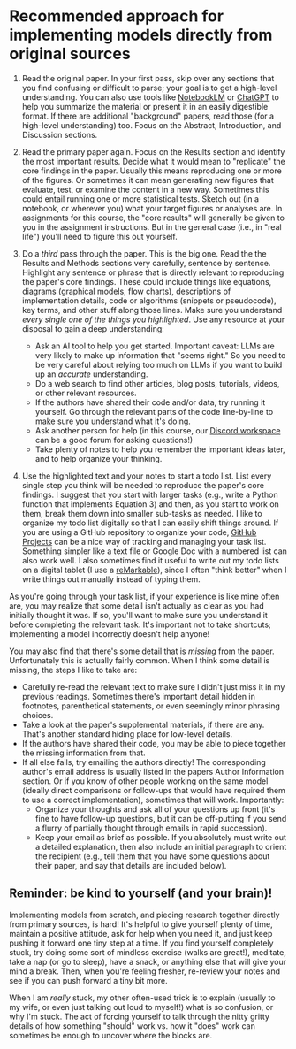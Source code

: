 # Recommended approach for implementing models directly from original sources

1. Read the original paper.  In your first pass, skip over any sections that you find confusing or difficult to parse; your goal is to get a high-level understanding.  You can also use tools like [NotebookLM](https://notebooklm.google.com/) or [ChatGPT](https://chatgpt.com/) to help you summarize the material or present it in an easily digestible format.  If there are additional "background" papers, read those (for a high-level understanding) too.  Focus on the Abstract, Introduction, and Discussion sections.
2. Read the primary paper again.  Focus on the Results section and identify the most important results.  Decide what it would mean to "replicate" the core findings in the paper.  Usually this means reproducing one or more of the figures.  Or sometimes it can mean generating new figures that evaluate, test, or examine the content in a new way.  Sometimes this could entail running one or more statistical tests.  Sketch out (in a notebook, or wherever you) what your target figures or analyses are.  In assignments for this course, the "core results" will generally be given to you in the assignment instructions.  But in the general case (i.e., in "real life") you'll need to figure this out yourself.
3. Do a *third* pass through the paper.  This is the big one.  Read the the Results and Methods sections very carefully, sentence by sentence.  Highlight any sentence or phrase that is directly relevant to reproducing the paper's core findings.  These could include things like equations, diagrams (graphical models, flow charts), descriptions of implementation details, code or algorithms (snippets or pseudocode), key terms, and other stuff along those lines.  Make sure you understand *every single one of the things you highlighted*.  Use any resource at your disposal to gain a deep understanding:

    - Ask an AI tool to help you get started.  Important caveat: LLMs are very likely to make up information that "seems right."  So you need to be very careful about relying too much on LLMs if you want to build up an *accurate* understanding.
    - Do a web search to find other articles, blog posts, tutorials, videos, or other relevant resources.
    - If the authors have shared their code and/or data, try running it yourself.  Go through the relevant parts of the code line-by-line to make sure you understand what it's doing.
    - Ask another person for help (in this course, our [Discord workspace](https://discord.gg/R6kM9bjpFj) can be a good forum for asking questions!)
    - Take plenty of notes to help you remember the important ideas later, and to help organize your thinking.

4. Use the highlighted text and your notes to start a todo list.  List every single step you think will be needed to reproduce the paper's core findings.  I suggest that you start with larger tasks (e.g., write a Python function that implements Equation 3) and then, as you start to work on them, break them down into smaller sub-tasks as needed.  I like to organize my todo list digitally so that I can easily shift things around.  If you are using a GitHub repository to organize your code, [GitHub Projects](https://docs.github.com/en/issues/planning-and-tracking-with-projects/learning-about-projects/about-projects) can be a nice way of tracking and managing your task list.  Something simpler like a text file or Google Doc with a numbered list can also work well.  I also sometimes find it useful to write out my todo lists on a digital tablet (I use a [reMarkable](https://remarkable.com)), since I often "think better" when I write things out manually instead of typing them.

As you're going through your task list, if your experience is like mine often are, you may realize that some detail isn't actually as clear as you had initially thought it was.  If so, you'll want to make sure you understand it before completing the relevant task.  It's important not to take shortcuts; implementing a model incorrectly doesn't help anyone!

You may also find that there's some detail that is *missing* from the paper.  Unfortunately this is actually fairly common.  When I think some detail is missing, the steps I like to take are:
  - Carefully re-read the relevant text to make sure I didn't just miss it in my previous readings.  Sometimes there's important detail hidden in footnotes, parenthetical statements, or even seemingly minor phrasing choices.
  - Take a look at the paper's supplemental materials, if there are any.  That's another standard hiding place for low-level details.
  - If the authors have shared their code, you may be able to piece together the missing information from that.
  - If all else fails, try emailing the authors directly!  The corresponding author's email address is usually listed in the papers Author Information section.  Or if you know of other people working on the same model (ideally direct comparisons or follow-ups that would have required them to use a correct implementation), sometimes that will work.  Importantly:
    - Organize your thoughts and ask all of your questions up front (it's fine to have follow-up questions, but it can be off-putting if you send a flurry of partially thought through emails in rapid succession).
    - Keep your email as brief as possible.  If you absolutely must write out a detailed explanation, then also include an initial paragraph to orient the recipient (e.g., tell them that you have some questions about their paper, and say that details are included below).

## Reminder: be kind to yourself (and your brain)!

Implementing models from scratch, and piecing research together directly from primary sources, is hard!  It's helpful to give yourself plenty of time, maintain a positive attitude, ask for help when you need it, and just keep pushing it forward one tiny step at a time.  If you find yourself completely stuck, try doing some sort of mindless exercise (walks are great!), meditate, take a nap (or go to sleep), have a snack, or anything else that will give your mind a break.  Then, when you're feeling fresher, re-review your notes and see if you can push forward a tiny bit more.

When I am *really* stuck, my other often-used trick is to explain (usually to my wife, or even just talking out loud to myself!) what is so confusion, or why I'm stuck.  The act of forcing yourself to talk through the nitty gritty details of how something "should" work vs. how it "does" work can sometimes be enough to uncover where the blocks are.